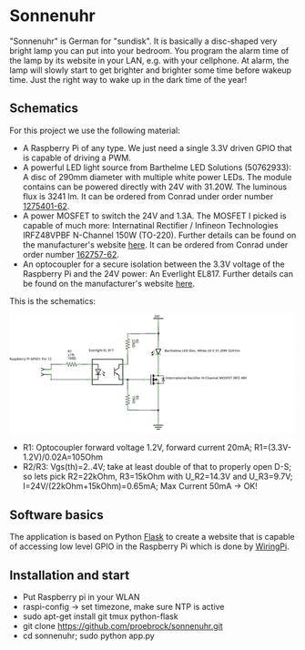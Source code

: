 # Sonnenuhr

"Sonnenuhr" is German for "sundisk". It is basically a disc-shaped very bright lamp you can put into your bedroom. You program the alarm time of the lamp by its website in your LAN, e.g. with your cellphone. At alarm, the lamp will slowly start to get brighter and brighter some time before wakeup time. Just the right way to wake up in the dark time of the year!

## Schematics

For this project we use the following material:

* A Raspberry Pi of any type. We just need a single 3.3V driven GPIO that is capable of driving a PWM.
* A powerful LED light source from Barthelme LED Solutions (50762933): A disc of 290mm diameter with multiple white power LEDs. The module contains can be powered directly with 24V with 31.20W. The luminous flux is 3241 lm. It can be ordered from Conrad under order number [1275401-62](https://www.conrad.ch/de/led-baustein-weiss-3120-w-3241-lm-120-24-v-barthelme-50762933-1275401.html).
* A power MOSFET to switch the 24V and 1.3A. The MOSFET I picked is capable of much more: Internatinal Rectifier / Infineon Technologies IRFZ48VPBF N-Channel 150W (TO-220). Further details can be found on the manufacturer's website [here](https://www.infineon.com/dgdl/irfz48vpbf.pdf?fileId=5546d462533600a40153563ec0b92233). It can be ordered from Conrad under order number [162757-62](https://www.conrad.ch/de/mosfet-infineon-technologies-irfz48vpbf-1-n-kanal-150-w-to-220-162757.html).
* An optocoupler for a secure isolation between the 3.3V voltage of the Raspberry Pi and the 24V power: An Everlight EL817. Further details can be found on the manufacturer's website [here](https://everlighteurope.com/index.php?controller=attachment&id_attachment=1158).

This is the schematics:

![Schematics](schematics.png)

* R1: Optocoupler forward voltage 1.2V, forward current 20mA; R1=(3.3V-1.2V)/0.02A=105Ohm
* R2/R3: Vgs(th)=2..4V; take at least double of that to properly open D-S; so lets pick R2=22kOhm, R3=15kOhm with U_R2=14.3V and U_R3=9.7V; I=24V/(22kOhm+15kOhm)=0.65mA; Max Current 50mA -> OK!

## Software basics

The application is based on Python [Flask](http://flask.pocoo.org/) to create a website that is capable of accessing low level GPIO in the Raspberry Pi which is done by [WiringPi](http://wiringpi.com/).

## Installation and start

* Put Raspberry pi in your WLAN
* raspi-config -> set timezone, make sure NTP is active
* sudo apt-get install git tmux python-flask
* git clone https://github.com/proebrock/sonnenuhr.git
* cd sonnenuhr; sudo python app.py

